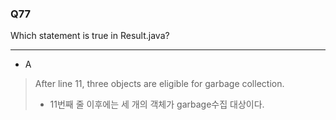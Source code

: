 ### Q77  

Which statement is true in Result.java?

---

* A  
> After line 11, three objects are eligible for garbage collection.
> - 11번째 줄 이후에는 세 개의 객체가 garbage수집 대상이다.
